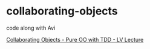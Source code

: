 # collaborating-objects 

code along with Avi

[Collaborating Objects - Pure OO with TDD - LV Lecture](https://www.youtube.com/watch?v=iYcQ693LXck)
